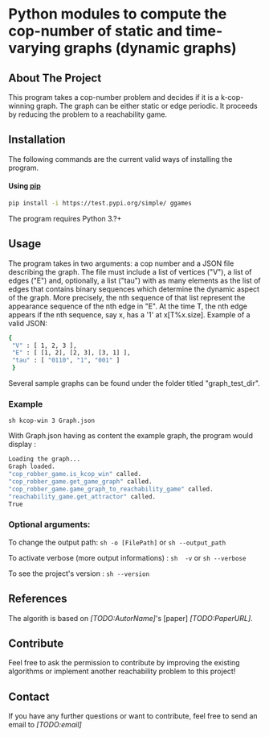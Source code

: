 # Python modules to compute the cop-number of static and time-varying graphs (dynamic graphs)


## About The Project
This program takes a cop-number problem and decides if it is a k-cop-
winning graph. The graph can be either static or edge periodic. It proceeds
by reducing the problem to a reachability game.

## Installation
The following commands are the current valid ways of installing the program.

#### Using [pip](https://pip.pypa.io/en/stable/installation/)
```sh
pip install -i https://test.pypi.org/simple/ ggames
```

The program requires Python 3.?+

## Usage
The program takes in two arguments: a cop number and a JSON file describing the graph. The file must include a list of vertices ("V"), a list of edges ("E") and, optionally, a list ("tau") with as many elements as the list of edges that contains binary sequences which determine the dynamic aspect of the graph. More precisely, the nth sequence of that list represent the appearance sequence of the nth edge in "E". At the time T, the nth edge appears if the nth sequence, say x, has a '1' at x[T%x.size]. Example of a valid JSON:
   ```sh
   {
    "V" : [ 1, 2, 3 ],
    "E" : [ [1, 2], [2, 3], [3, 1] ],
    "tau" : [ "0110", "1", "001" ]
    }
   ```
Several sample graphs can be found under the folder titled "graph_test_dir".

### Example

```sh kcop-win 3 Graph.json```

With Graph.json having as content the example graph, the program would display : 
```sh
Loading the graph...
Graph loaded.
"cop_robber_game.is_kcop_win" called.
"cop_robber_game.get_game_graph" called.
"cop_robber_game.game_graph_to_reachability_game" called.
"reachability_game.get_attractor" called.
True
```

### Optional arguments:

To change the output path: ```sh -o [FilePath]``` or ```sh --output_path```

To activate verbose (more output informations) : ```sh  -v``` or ```sh --verbose```

To see the project's version : ```sh --version```

## References
The algorith is based on *[TODO:AutorName]*'s [paper] *[TODO:PaperURL]*.

## Contribute
Feel free to ask the permission to contribute by improving the existing algorithms or implement another reachability problem to this project!

## Contact
If you have any further questions or want to contribute, feel free to send an email to *[TODO:email]*
